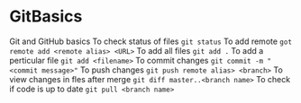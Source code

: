 # GitBasics
Git and GitHub basics
To check status of files
`git status`
To add remote
`got remote add <remote alias> <URL>`
To add all files 
`git add .`
To add a perticular file
`git add <filename>`
To commit changes
`git commit -m "<commit message>"`
To push changes
`git push remote alias> <branch>`
To view changes in fles after merge 
`git diff master..<branch name>`
To check if code is up to date
`git pull <branch name>`